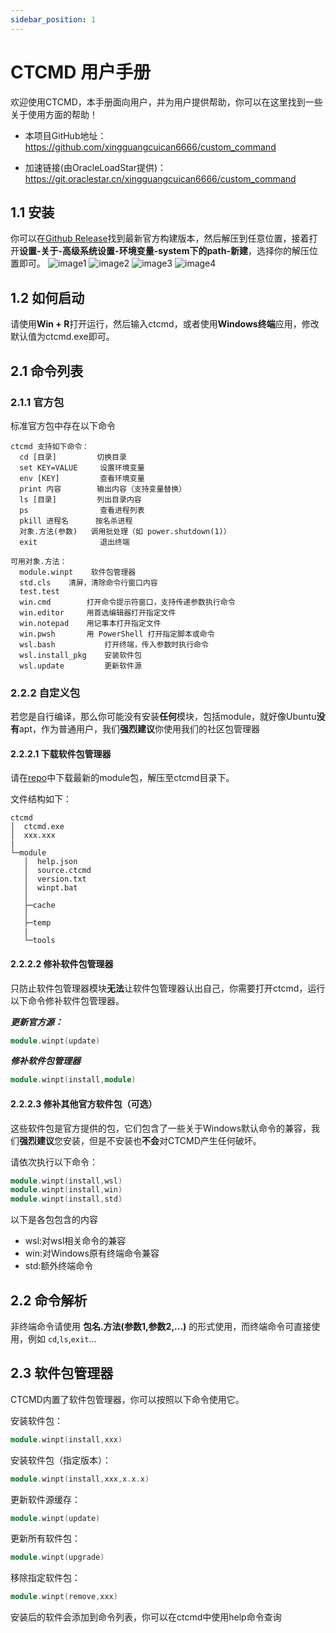 ```yaml
---
sidebar_position: 1
---
```


# CTCMD 用户手册

欢迎使用CTCMD，本手册面向用户，并为用户提供帮助，你可以在这里找到一些关于使用方面的帮助！

 - 本项目GitHub地址：https://github.com/xingguangcuican6666/custom_command

 - 加速链接(由OracleLoadStar提供)：https://git.oraclestar.cn/xingguangcuican6666/custom_command

## 1.1 安装

你可以在[Github Release](https://github.com/xingguangcuican6666/custom_command/releases)找到最新官方构建版本，然后解压到任意位置，接着打开**设置-关于-高级系统设置-环境变量-system下的path-新建**，选择你的解压位置即可。
![image1](./img/image1.png)
![image2](./img/image2.png)
![image3](./img/image3.png)
![image4](./img/image4.png)

## 1.2 如何启动

请使用**Win + R**打开运行，然后输入ctcmd，或者使用**Windows终端**应用，修改默认值为ctcmd.exe即可。

## 2.1 命令列表

### 2.1.1 官方包
标准官方包中存在以下命令

~~~batsh
ctcmd 支持如下命令：
  cd [目录]         切换目录
  set KEY=VALUE     设置环境变量
  env [KEY]         查看环境变量
  print 内容        输出内容（支持变量替换）
  ls [目录]         列出目录内容
  ps                查看进程列表
  pkill 进程名      按名杀进程
  对象.方法(参数)   调用批处理（如 power.shutdown(1)）
  exit              退出终端

可用对象.方法：
  module.winpt    软件包管理器
  std.cls    清屏，清除命令行窗口内容
  test.test
  win.cmd        打开命令提示符窗口，支持传递参数执行命令
  win.editor     用首选编辑器打开指定文件
  win.notepad    用记事本打开指定文件
  win.pwsh       用 PowerShell 打开指定脚本或命令
  wsl.bash           打开终端，传入参数时执行命令
  wsl.install_pkg    安装软件包
  wsl.update         更新软件源
~~~

### 2.2.2 自定义包

若您是自行编译，那么你可能没有安装**任何**模块，包括module，就好像Ubuntu**没有**apt，作为普通用户，我们**强烈建议**你使用我们的社区包管理器

#### 2.2.2.1 下载软件包管理器

请在[repo](https://github.com/xingguangcuican6666/ctcmd_repo/tree/main/module)中下载最新的module包，解压至ctcmd目录下。

文件结构如下：

~~~batsh
ctcmd
│  ctcmd.exe
│  xxx.xxx
|
└─module
   │  help.json
   │  source.ctcmd
   │  version.txt
   │  winpt.bat
   │
   ├─cache
   │
   ├─temp
   |
   └─tools
~~~

#### 2.2.2.2 修补软件包管理器

只防止软件包管理器模块**无法**让软件包管理器认出自己，你需要打开ctcmd，运行以下命令修补软件包管理器。

***更新官方源：***
~~~cpp
module.winpt(update)
~~~

***修补软件包管理器***
~~~cpp
module.winpt(install,module)
~~~

#### 2.2.2.3 修补其他官方软件包（可选）

这些软件包是官方提供的包，它们包含了一些关于Windows默认命令的兼容，我们**强烈建议**您安装，但是不安装也**不会**对CTCMD产生任何破坏。

请依次执行以下命令：
~~~cpp
module.winpt(install,wsl)
module.winpt(install,win)
module.winpt(install,std)
~~~

以下是各包包含的内容
- wsl:对wsl相关命令的兼容
- win:对Windows原有终端命令兼容
- std:额外终端命令

## 2.2 命令解析

非终端命令请使用 **包名.方法(参数1,参数2,...)** 的形式使用，而终端命令可直接使用，例如 `cd`,`ls`,`exit`...

## 2.3 软件包管理器

CTCMD内置了软件包管理器，你可以按照以下命令使用它。

安装软件包：
~~~cpp
module.winpt(install,xxx)
~~~

安装软件包（指定版本）：
~~~cpp
module.winpt(install,xxx,x.x.x)
~~~

更新软件源缓存：
~~~cpp
module.winpt(update)
~~~

更新所有软件包：
~~~cpp
module.winpt(upgrade)
~~~

移除指定软件包：
~~~cpp
module.winpt(remove,xxx)
~~~

安装后的软件会添加到命令列表，你可以在ctcmd中使用help命令查询